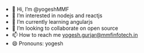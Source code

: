 - 👋 Hi, I’m @yogeshMMF
- 👀 I’m interested in nodejs and reactjs
- 🌱 I’m currently learning angularjs
- 💞️ I’m looking to collaborate on open source 
- 📫 How to reach me  yogesh.gurjar@mmfinfotech.in
- 😄 Pronouns: yogesh

<!---
yogeshMMF/yogeshMMF is a ✨ special ✨ repository because its `README.md` (this file) appears on your GitHub profile.
You can click the Preview link to take a look at your changes.
--->
